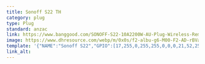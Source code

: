 ```yaml
---
title: Sonoff S22 TH
category: plug
type: Plug
standard: anzac
link: https://www.banggood.com/SONOFF-S22-10A2200W-AU-Plug-Wireless-Remote-Control-Smart-Socket-Phone-App-Control-Wifi-Smart-Home-p-1142284.html
image: https://www.dhresource.com/webp/m/0x0s/f2-albu-g6-M00-F2-AD-rBVaSFtyKPyAA7NgAAC1azypYqY471.jpg/sonoff-s22-10a-2200w-samrt-plug-wireless.jpg
template: '{"NAME":"Sonoff S22","GPIO":[17,255,0,255,255,0,0,0,21,52,255,0,0],"FLAG":0,"BASE":4}' 
link_alt: 
---
```










